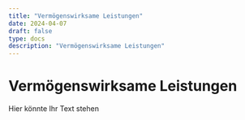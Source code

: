 ```yaml
---
title: "Vermögenswirksame Leistungen"
date: 2024-04-07
draft: false
type: docs
description: "Vermögenswirksame Leistungen"
---
```


# Vermögenswirksame Leistungen

Hier könnte Ihr Text stehen